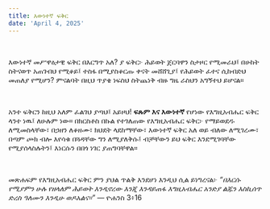 ```yaml
---
title: እውነተኛ ፍቅር
date: 'April 4, 2025'
---
```


<script>
  import {theme1} from '../../../../store/themes/theme1.svelte';
  import ArticleHero from '../../../../components/article_components/article_hero.svelte';
  import ArticleHeader from '../../../../components/article_components/article_header.svelte';
</script>

<ArticleHero 
  title={title} 
  date={date}
  subtopic={theme1.subtopics[0]} 
/>

<br/>

እውነተኛ መሥዋዕታዊ ፍቅር በእርግጥ አለ? ያ ፍቅር፦ ሕይወት ጀርባዋን ስታዞር የሚመራህ፤ በሁከት ስትናወጥ አጠገብህ የሚቆይ፤ ተስፋ በሚያስቆርጡ ቀናት መሸሸጊያ፤ የሕይወት ፈተና ሲከብድህ መጠለያ የሚሆን? ምናልባት በዚህ ጥያቄ ነፍስህ ስትጨነቅ ብዙ ግዜ ራስህን አግኝተህ ይሆናል።

<br/>

አንተ ፍቅርን ከዚህ አለም ፈልገህ ያጣህ፤ አይዞህ! **ፍጹም እና እውነተኛ** የሆነው የእግዚአብሔር ፍቅር ላንተ ነዉ፤ ለሁሉም ነው። በክርስቶስ በኩል የተገለጠው የእግዚአብሔር ፍቅር፦ የማይወደዱ ለሚመስላቸው፣ በኃዘን ለቆዘሙ፣ ክህደት ላደከማቸው፣ እውነተኛ ፍቅር አለ ወይ ብለው ለሚገረሙ፣ በጣም ጮክ ብሎ እየሳቁ በጓዳቸው ግን ለሚያለቅሱ፤ ብቻቸውን ይህ ፍቅር እንደሚገባቸው የሚያሰላስሉትን፤ እነርሱን በበጎ ነገር ያጠግባቸዋል።

<br/>

መጽሐፍም የእግዚአብሔር ፍቅር ምን ያህል ጥልቅ እንደሆነ እንዲህ ሲል ይነግረናል፦
_“በእርሱ የሚያምን ሁሉ የዘላለም ሕይወት እንዲኖረው እንጂ እንዳይጠፋ እግዚአብሔር አንድያ ልጁን እስኪሰጥ ድረስ ዓለሙን እንዲሁ ወዶአልና።”_
— ዮሐንስ 3፥16
